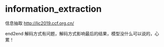 # information_extraction
信息抽取
http://lic2019.ccf.org.cn/


end2end 解码方式有问题，解码方式影响最后的结果，模型没什么可以说的，心累！
